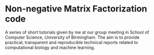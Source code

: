 # Non-negative Matrix Factorization code
A series of short tutorials given by me at our group meeting in School of Computer Science, University of Birmingham. The aim is to provide practical, transparent and reproducible technical reports related to computational biology and machine learning.

